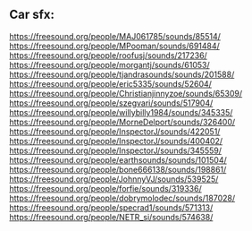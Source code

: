 ## Car sfx:
https://freesound.org/people/MAJ061785/sounds/85514/ <br>
https://freesound.org/people/MPooman/sounds/691484/ <br>
https://freesound.org/people/roofusj/sounds/217236/ <br>
https://freesound.org/people/morgantj/sounds/61053/ <br>
https://freesound.org/people/tjandrasounds/sounds/201588/ <br>
https://freesound.org/people/eric5335/sounds/52604/ <br>
https://freesound.org/people/Christianjinnyzoe/sounds/65309/ <br>
https://freesound.org/people/szegvari/sounds/517904/ <br>
https://freesound.org/people/willybilly1984/sounds/345335/ <br>
https://freesound.org/people/MorneDelport/sounds/326400/ <br>
https://freesound.org/people/InspectorJ/sounds/422051/ <br>
https://freesound.org/people/InspectorJ/sounds/400402/ <br>
https://freesound.org/people/InspectorJ/sounds/345559/ <br>
https://freesound.org/people/earthsounds/sounds/101504/ <br>
https://freesound.org/people/bone666138/sounds/198861/ <br>
https://freesound.org/people/JohnnyVJ/sounds/539525/ <br>
https://freesound.org/people/forfie/sounds/319336/ <br>
https://freesound.org/people/dobrymolodec/sounds/187028/ <br>
https://freesound.org/people/specrad1/sounds/571313/ <br>
https://freesound.org/people/NETR_si/sounds/574638/ <br>

